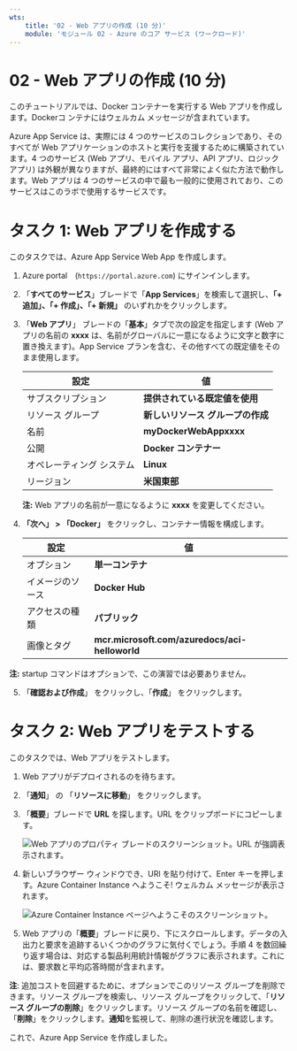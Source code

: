 ```yaml
---
wts:
    title: '02 - Web アプリの作成 (10 分)'
    module: 'モジュール 02 - Azure のコア サービス (ワークロード)'
---
```

# 02 - Web アプリの作成 (10 分)

このチュートリアルでは、Docker コンテナーを実行する Web アプリを作成します。Dockerコ ンテナにはウェルカム メッセージが含まれています。 

Azure App Service は、実際には 4 つのサービスのコレクションであり、そのすべてが Web アプリケーションのホストと実行を支援するために構築されています。4 つのサービス (Web アプリ、モバイル アプリ、API アプリ、ロジック アプリ) は外観が異なりますが、最終的にはすべて非常によく似た方法で動作します。Web アプリは 4 つのサービスの中で最も一般的に使用されており、このサービスはこのラボで使用するサービスです。

# タスク 1: Web アプリを作成する 

このタスクでは、Azure App Service Web App を作成します。 

1. Azure portal　(`https://portal.azure.com`) にサインインします。 

2. 「**すべてのサービス**」ブレードで「**App Services**」を検索して選択し、**「+ 追加」、「+ 作成」、「+ 新規」** のいずれかをクリックします。

3. 「**Web アプリ**」 ブレードの「**基本**」タブで次の設定を指定します (Web アプリの名前の **xxxx** は、名前がグローバルに一意になるように文字と数字に置き換えます)。App Service プランを含む、その他すべての既定値をそのまま使用します。 

    | 設定 | 値 |
    | -- | -- |
    | サブスクリプション | **提供されている既定値を使用** |
    | リソース グループ | **新しいリソース グループの作成**|
    | 名前 | **myDockerWebAppxxxx** |
    | 公開 | **Docker コンテナー** |
    | オペレーティング システム | **Linux** |
    | リージョン | **米国東部** |
    
    **注:** Web アプリの名前が一意になるように **xxxx** を変更してください。

4. **「次へ」 > 「Docker」** をクリックし、コンテナー情報を構成します。  

    | 設定 | 値 |
    | -- | -- |
    | オプション | **単一コンテナ** |
    | イメージのソース | **Docker Hub** |
    | アクセスの種類 | **パブリック** |
    | 画像とタグ | **mcr.microsoft.com/azuredocs/aci-helloworld** |
    
 **注:** startup コマンドはオプションで、この演習では必要ありません。

5. 「**確認および作成**」 をクリックし、「**作成**」 をクリックします。 

# タスク 2: Web アプリをテストする

このタスクでは、Web アプリをテストします。

1. Web アプリがデプロイされるのを待ちます。

2. 「**通知**」 の 「**リソースに移動**」 をクリックします。 

3. 「**概要**」ブレードで **URL** を探します。URL をクリップボードにコピーします。

    ![Web アプリのプロパティ ブレードのスクリーンショット。URL が強調表示されます。](../images/0801.png)

4. 新しいブラウザー ウィンドウでき、URl を貼り付けて、Enter キーを押します。Azure Container Instance へようこそ! ウェルカム メッセージが表示されます。

    ![Azure Container Instance ページへようこそのスクリーンショット。](../images/0802.png)

5. Web アプリの「**概要**」ブレードに戻り、下にスクロールします。データの入出力と要求を追跡するいくつかのグラフに気付くでしょう。手順 4 を数回繰り返す場合は、対応する製品利用統計情報がグラフに表示されます。これには、要求数と平均応答時間が含まれます。 

**注**: 追加コストを回避するために、オプションでこのリソース グループを削除できます。リソース グループを検索し、リソース グループをクリックして、「**リソース グループの削除**」をクリックします。リソース グループの名前を確認し、「**削除**」をクリックします。**通知**を監視して、削除の進行状況を確認します。

これで、Azure App Service を作成しました。
